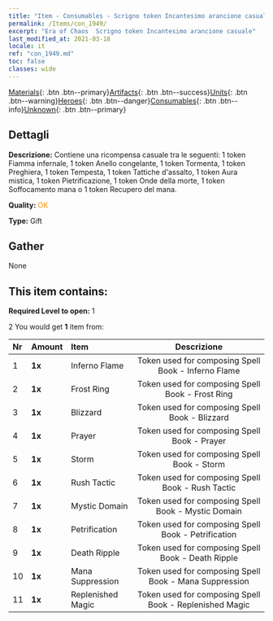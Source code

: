 ```yaml
---
title: "Item - Consumables - Scrigno token Incantesimo arancione casuale"
permalink: /Items/con_1949/
excerpt: "Era of Chaos  Scrigno token Incantesimo arancione casuale"
last_modified_at: 2021-03-18
locale: it
ref: "con_1949.md"
toc: false
classes: wide
---
```

 [Materials](/it/Items/){: .btn .btn--primary}[Artifacts](/it/Items/Artifacts/){: .btn .btn--success}[Units](/it/Items/Units/){: .btn .btn--warning}[Heroes](/it/Items/Heroes/){: .btn .btn--danger}[Consumables](/it/Items/Consumables/){: .btn .btn--info}[Unknown](/it/Items/Unknown/){: .btn .btn--primary}

## Dettagli
 **Descrizione:** Contiene una ricompensa casuale tra le seguenti: 1 token Fiamma infernale, 1 token Anello congelante, 1 token Tormenta, 1 token Preghiera, 1 token Tempesta, 1 token Tattiche d'assalto, 1 token Aura mistica, 1 token Pietrificazione, 1 token Onde della morte, 1 token Soffocamento mana o 1 token Recupero del mana.

 **Quality:** <span style="color: #FF8C00">OK</span>

 **Type:** Gift

## Gather

  None

## This item contains:

 **Required Level to open:** 1

 2 You would get **1** item  from:

  | Nr | Amount |     Item    | Descrizione |
  |:---|:-------|:------------|:-----------:|
  | 1 |  **1x** | Inferno Flame | Token used for composing Spell Book - Inferno Flame  | 
  | 2 |  **1x** | Frost Ring | Token used for composing Spell Book - Frost Ring  | 
  | 3 |  **1x** | Blizzard | Token used for composing Spell Book - Blizzard  | 
  | 4 |  **1x** | Prayer | Token used for composing Spell Book - Prayer  | 
  | 5 |  **1x** | Storm | Token used for composing Spell Book - Storm  | 
  | 6 |  **1x** | Rush Tactic | Token used for composing Spell Book - Rush Tactic  | 
  | 7 |  **1x** | Mystic Domain | Token used for composing Spell Book - Mystic Domain  | 
  | 8 |  **1x** | Petrification | Token used for composing Spell Book - Petrification  | 
  | 9 |  **1x** | Death Ripple | Token used for composing Spell Book - Death Ripple  | 
  | 10 |  **1x** | Mana Suppression | Token used for composing Spell Book - Mana Suppression  | 
  | 11 |  **1x** | Replenished Magic | Token used for composing Spell Book - Replenished Magic  | 
